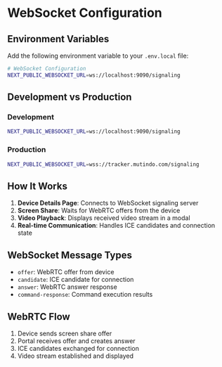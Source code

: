 # WebSocket Configuration

## Environment Variables

Add the following environment variable to your `.env.local` file:

```bash
# WebSocket Configuration
NEXT_PUBLIC_WEBSOCKET_URL=ws://localhost:9090/signaling
```

## Development vs Production

### Development
```bash
NEXT_PUBLIC_WEBSOCKET_URL=ws://localhost:9090/signaling
```

### Production
```bash
NEXT_PUBLIC_WEBSOCKET_URL=wss://tracker.mutindo.com/signaling
```

## How It Works

1. **Device Details Page**: Connects to WebSocket signaling server
2. **Screen Share**: Waits for WebRTC offers from the device
3. **Video Playback**: Displays received video stream in a modal
4. **Real-time Communication**: Handles ICE candidates and connection state

## WebSocket Message Types

- `offer`: WebRTC offer from device
- `candidate`: ICE candidate for connection
- `answer`: WebRTC answer response
- `command-response`: Command execution results

## WebRTC Flow

1. Device sends screen share offer
2. Portal receives offer and creates answer
3. ICE candidates exchanged for connection
4. Video stream established and displayed
